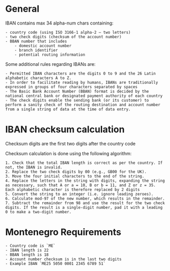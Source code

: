 # General 
IBAN contains max 34 alpha-num chars containing:
    
    - country code (using ISO 3166-1 alpha-2 – two letters)
    - two check digits (checksum of the account number)
    - BBAN number that includes
        - domestic account number
        - branch identifier
        - potential routing information

Some additional rules regarding IBANs are:   

    - Permitted IBAN characters are the digits 0 to 9 and the 26 Latin alphabetic characters A to Z.  
    - In order to facilitate reading by humans, IBANs are traditionally expressed in groups of four characters separated by spaces  
    - The Basic Bank Account Number (BBAN) format is decided by the national central bank or designated payment authority of each country  
    - The check digits enable the sending bank (or its customer) to perform a sanity check of the routing destination and account number from a single string of data at the time of data entry.  

# IBAN checksum calculation

Checksum digits are the first two digits after the country code  

Checksum calculation is done using the following algorithm:
    
    1. Check that the total IBAN length is correct as per the country. If not, the IBAN is invalid.
    2. Replace the two check digits by 00 (e.g., GB00 for the UK).
    3. Move the four initial characters to the end of the string.
    4. Replace the letters in the string with digits, expanding the string as necessary, such that A or a = 10, B or b = 11, and Z or z = 35. Each alphabetic character is therefore replaced by 2 digits
    5. Convert the string to an integer (i.e. ignore leading zeroes).
    6. Calculate mod-97 of the new number, which results in the remainder.
    7. Subtract the remainder from 98 and use the result for the two check digits. If the result is a single-digit number, pad it with a leading 0 to make a two-digit number.

# Montenegro Requirements

    - Country code is `ME`  
    - IBAN length is 22  
    - BBAN length is 18  
    - Account number checksum is in the last two digits
    - Example IBAN `ME25 5050 0001 2345 6789 51`
